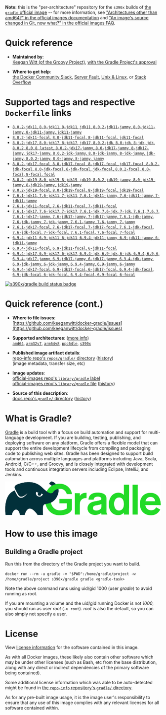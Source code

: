 <!--

********************************************************************************

WARNING:

    DO NOT EDIT "gradle/README.md"

    IT IS AUTO-GENERATED

    (from the other files in "gradle/" combined with a set of templates)

********************************************************************************

-->

**Note:** this is the "per-architecture" repository for the `s390x` builds of [the `gradle` official image](https://hub.docker.com/_/gradle) -- for more information, see ["Architectures other than amd64?" in the official images documentation](https://github.com/docker-library/official-images#architectures-other-than-amd64) and ["An image's source changed in Git, now what?" in the official images FAQ](https://github.com/docker-library/faq#an-images-source-changed-in-git-now-what).

# Quick reference

-	**Maintained by**:  
	[Keegan Witt (of the Groovy Project)](https://github.com/keeganwitt/docker-gradle), [with the Gradle Project's approval](https://discuss.gradle.org/t/official-docker-images/21159/8)

-	**Where to get help**:  
	[the Docker Community Slack](https://dockr.ly/comm-slack), [Server Fault](https://serverfault.com/help/on-topic), [Unix & Linux](https://unix.stackexchange.com/help/on-topic), or [Stack Overflow](https://stackoverflow.com/help/on-topic)

# Supported tags and respective `Dockerfile` links

-	[`8.0.2-jdk11`, `8.0-jdk11`, `8-jdk11`, `jdk11`, `8.0.2-jdk11-jammy`, `8.0-jdk11-jammy`, `8-jdk11-jammy`, `jdk11-jammy`](https://github.com/keeganwitt/docker-gradle/blob/064b6a1f5196be8bee922ff996a85993a02da6b2/jdk11/Dockerfile)
-	[`8.0.2-jdk11-focal`, `8.0-jdk11-focal`, `8-jdk11-focal`, `jdk11-focal`](https://github.com/keeganwitt/docker-gradle/blob/064b6a1f5196be8bee922ff996a85993a02da6b2/jdk11-focal/Dockerfile)
-	[`8.0.2-jdk17`, `8.0-jdk17`, `8-jdk17`, `jdk17`, `8.0.2-jdk`, `8.0-jdk`, `8-jdk`, `jdk`, `8.0.2`, `8.0`, `8`, `latest`, `8.0.2-jdk17-jammy`, `8.0-jdk17-jammy`, `8-jdk17-jammy`, `jdk17-jammy`, `8.0.2-jdk-jammy`, `8.0-jdk-jammy`, `8-jdk-jammy`, `jdk-jammy`, `8.0.2-jammy`, `8.0-jammy`, `8-jammy`, `jammy`](https://github.com/keeganwitt/docker-gradle/blob/064b6a1f5196be8bee922ff996a85993a02da6b2/jdk17/Dockerfile)
-	[`8.0.2-jdk17-focal`, `8.0-jdk17-focal`, `8-jdk17-focal`, `jdk17-focal`, `8.0.2-jdk-focal`, `8.0-jdk-focal`, `8-jdk-focal`, `jdk-focal`, `8.0.2-focal`, `8.0-focal`, `8-focal`, `focal`](https://github.com/keeganwitt/docker-gradle/blob/064b6a1f5196be8bee922ff996a85993a02da6b2/jdk17-focal/Dockerfile)
-	[`8.0.2-jdk19`, `8.0-jdk19`, `8-jdk19`, `jdk19`, `8.0.2-jdk19-jammy`, `8.0-jdk19-jammy`, `8-jdk19-jammy`, `jdk19-jammy`](https://github.com/keeganwitt/docker-gradle/blob/064b6a1f5196be8bee922ff996a85993a02da6b2/jdk19/Dockerfile)
-	[`8.0.2-jdk19-focal`, `8.0-jdk19-focal`, `8-jdk19-focal`, `jdk19-focal`](https://github.com/keeganwitt/docker-gradle/blob/064b6a1f5196be8bee922ff996a85993a02da6b2/jdk19-focal/Dockerfile)
-	[`7.6.1-jdk11`, `7.6-jdk11`, `7-jdk11`, `7.6.1-jdk11-jammy`, `7.6-jdk11-jammy`, `7-jdk11-jammy`](https://github.com/keeganwitt/docker-gradle/blob/d67e322404924034e73ade97552ff7b1ffd6bbca/jdk11/Dockerfile)
-	[`7.6.1-jdk11-focal`, `7.6-jdk11-focal`, `7-jdk11-focal`](https://github.com/keeganwitt/docker-gradle/blob/d67e322404924034e73ade97552ff7b1ffd6bbca/jdk11-focal/Dockerfile)
-	[`7.6.1-jdk17`, `7.6-jdk17`, `7-jdk17`, `7.6.1-jdk`, `7.6-jdk`, `7-jdk`, `7.6.1`, `7.6`, `7`, `7.6.1-jdk17-jammy`, `7.6-jdk17-jammy`, `7-jdk17-jammy`, `7.6.1-jdk-jammy`, `7.6-jdk-jammy`, `7-jdk-jammy`, `7.6.1-jammy`, `7.6-jammy`, `7-jammy`](https://github.com/keeganwitt/docker-gradle/blob/d67e322404924034e73ade97552ff7b1ffd6bbca/jdk17/Dockerfile)
-	[`7.6.1-jdk17-focal`, `7.6-jdk17-focal`, `7-jdk17-focal`, `7.6.1-jdk-focal`, `7.6-jdk-focal`, `7-jdk-focal`, `7.6.1-focal`, `7.6-focal`, `7-focal`](https://github.com/keeganwitt/docker-gradle/blob/d67e322404924034e73ade97552ff7b1ffd6bbca/jdk17-focal/Dockerfile)
-	[`6.9.4-jdk11`, `6.9-jdk11`, `6-jdk11`, `6.9.4-jdk11-jammy`, `6.9-jdk11-jammy`, `6-jdk11-jammy`](https://github.com/keeganwitt/docker-gradle/blob/71d126ec98c6eda90e1818a575486e461adef750/jdk11/Dockerfile)
-	[`6.9.4-jdk11-focal`, `6.9-jdk11-focal`, `6-jdk11-focal`](https://github.com/keeganwitt/docker-gradle/blob/71d126ec98c6eda90e1818a575486e461adef750/jdk11-focal/Dockerfile)
-	[`6.9.4-jdk17`, `6.9-jdk17`, `6-jdk17`, `6.9.4-jdk`, `6.9-jdk`, `6-jdk`, `6.9.4`, `6.9`, `6`, `6.9.4-jdk17-jammy`, `6.9-jdk17-jammy`, `6-jdk17-jammy`, `6.9.4-jdk-jammy`, `6.9-jdk-jammy`, `6-jdk-jammy`, `6.9.4-jammy`, `6.9-jammy`, `6-jammy`](https://github.com/keeganwitt/docker-gradle/blob/71d126ec98c6eda90e1818a575486e461adef750/jdk17/Dockerfile)
-	[`6.9.4-jdk17-focal`, `6.9-jdk17-focal`, `6-jdk17-focal`, `6.9.4-jdk-focal`, `6.9-jdk-focal`, `6-jdk-focal`, `6.9.4-focal`, `6.9-focal`, `6-focal`](https://github.com/keeganwitt/docker-gradle/blob/71d126ec98c6eda90e1818a575486e461adef750/jdk17-focal/Dockerfile)

[![s390x/gradle build status badge](https://img.shields.io/jenkins/s/https/doi-janky.infosiftr.net/job/multiarch/job/s390x/job/gradle.svg?label=s390x/gradle%20%20build%20job)](https://doi-janky.infosiftr.net/job/multiarch/job/s390x/job/gradle/)

# Quick reference (cont.)

-	**Where to file issues**:  
	[https://github.com/keeganwitt/docker-gradle/issues](https://github.com/keeganwitt/docker-gradle/issues)

-	**Supported architectures**: ([more info](https://github.com/docker-library/official-images#architectures-other-than-amd64))  
	[`amd64`](https://hub.docker.com/r/amd64/gradle/), [`arm32v7`](https://hub.docker.com/r/arm32v7/gradle/), [`arm64v8`](https://hub.docker.com/r/arm64v8/gradle/), [`ppc64le`](https://hub.docker.com/r/ppc64le/gradle/), [`s390x`](https://hub.docker.com/r/s390x/gradle/)

-	**Published image artifact details**:  
	[repo-info repo's `repos/gradle/` directory](https://github.com/docker-library/repo-info/blob/master/repos/gradle) ([history](https://github.com/docker-library/repo-info/commits/master/repos/gradle))  
	(image metadata, transfer size, etc)

-	**Image updates**:  
	[official-images repo's `library/gradle` label](https://github.com/docker-library/official-images/issues?q=label%3Alibrary%2Fgradle)  
	[official-images repo's `library/gradle` file](https://github.com/docker-library/official-images/blob/master/library/gradle) ([history](https://github.com/docker-library/official-images/commits/master/library/gradle))

-	**Source of this description**:  
	[docs repo's `gradle/` directory](https://github.com/docker-library/docs/tree/master/gradle) ([history](https://github.com/docker-library/docs/commits/master/gradle))

# What is Gradle?

[Gradle](https://gradle.org/) is a build tool with a focus on build automation and support for multi-language development. If you are building, testing, publishing, and deploying software on any platform, Gradle offers a flexible model that can support the entire development lifecycle from compiling and packaging code to publishing web sites. Gradle has been designed to support build automation across multiple languages and platforms including Java, Scala, Android, C/C++, and Groovy, and is closely integrated with development tools and continuous integration servers including Eclipse, IntelliJ, and Jenkins.

![logo](https://raw.githubusercontent.com/docker-library/docs/c3d3ca6beed000f9ba6eabc98f3399158f520256/gradle/logo.png)

# How to use this image

## Building a Gradle project

Run this from the directory of the Gradle project you want to build.

`docker run --rm -u gradle -v "$PWD":/home/gradle/project -w /home/gradle/project s390x/gradle gradle <gradle-task>`

Note the above command runs using uid/gid 1000 (user *gradle*) to avoid running as root.

If you are mounting a volume and the uid/gid running Docker is not *1000*, you should run as user *root* (`-u root`). *root* is also the default, so you can also simply not specify a user.

# License

View [license information](https://gradle.org/license/) for the software contained in this image.

As with all Docker images, these likely also contain other software which may be under other licenses (such as Bash, etc from the base distribution, along with any direct or indirect dependencies of the primary software being contained).

Some additional license information which was able to be auto-detected might be found in [the `repo-info` repository's `gradle/` directory](https://github.com/docker-library/repo-info/tree/master/repos/gradle).

As for any pre-built image usage, it is the image user's responsibility to ensure that any use of this image complies with any relevant licenses for all software contained within.
